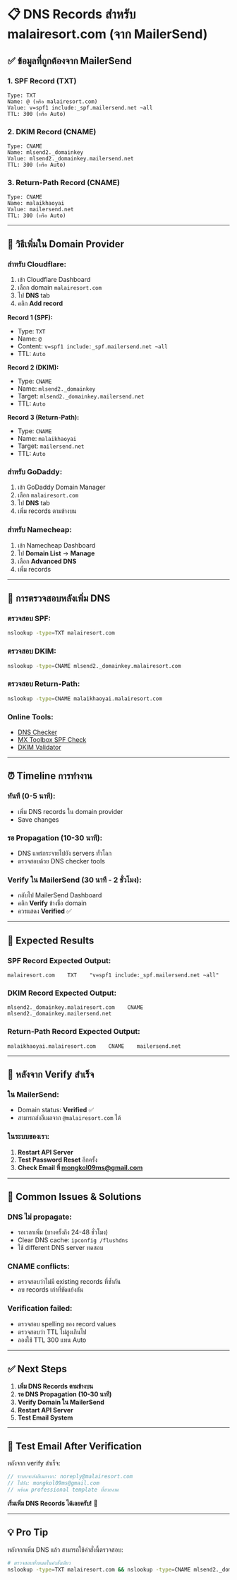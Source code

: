 # 📋 DNS Records สำหรับ malairesort.com (จาก MailerSend)

## ✅ **ข้อมูลที่ถูกต้องจาก MailerSend**

### **1. SPF Record (TXT)**
```
Type: TXT
Name: @ (หรือ malairesort.com)
Value: v=spf1 include:_spf.mailersend.net ~all
TTL: 300 (หรือ Auto)
```

### **2. DKIM Record (CNAME)**
```
Type: CNAME
Name: mlsend2._domainkey
Value: mlsend2._domainkey.mailersend.net
TTL: 300 (หรือ Auto)
```

### **3. Return-Path Record (CNAME)**
```
Type: CNAME
Name: malaikhaoyai
Value: mailersend.net
TTL: 300 (หรือ Auto)
```

---

## 🔧 **วิธีเพิ่มใน Domain Provider**

### **สำหรับ Cloudflare:**
1. เข้า Cloudflare Dashboard
2. เลือก domain `malairesort.com`
3. ไป **DNS** tab
4. คลิก **Add record**

**Record 1 (SPF):**
- Type: `TXT`
- Name: `@`
- Content: `v=spf1 include:_spf.mailersend.net ~all`
- TTL: `Auto`

**Record 2 (DKIM):**
- Type: `CNAME`
- Name: `mlsend2._domainkey`
- Target: `mlsend2._domainkey.mailersend.net`
- TTL: `Auto`

**Record 3 (Return-Path):**
- Type: `CNAME`
- Name: `malaikhaoyai`
- Target: `mailersend.net`
- TTL: `Auto`

### **สำหรับ GoDaddy:**
1. เข้า GoDaddy Domain Manager
2. เลือก `malairesort.com`
3. ไป **DNS** tab
4. เพิ่ม records ตามข้างบน

### **สำหรับ Namecheap:**
1. เข้า Namecheap Dashboard
2. ไป **Domain List** → **Manage**
3. เลือก **Advanced DNS**
4. เพิ่ม records

---

## 🧪 **การตรวจสอบหลังเพิ่ม DNS**

### **ตรวจสอบ SPF:**
```bash
nslookup -type=TXT malairesort.com
```

### **ตรวจสอบ DKIM:**
```bash
nslookup -type=CNAME mlsend2._domainkey.malairesort.com
```

### **ตรวจสอบ Return-Path:**
```bash
nslookup -type=CNAME malaikhaoyai.malairesort.com
```

### **Online Tools:**
- [DNS Checker](https://dnschecker.org/)
- [MX Toolbox SPF Check](https://mxtoolbox.com/spf.aspx)
- [DKIM Validator](https://dkimvalidator.com/)

---

## ⏰ **Timeline การทำงาน**

### **ทันที (0-5 นาที):**
- เพิ่ม DNS records ใน domain provider
- Save changes

### **รอ Propagation (10-30 นาที):**
- DNS แพร่กระจายไปยัง servers ทั่วโลก
- ตรวจสอบด้วย DNS checker tools

### **Verify ใน MailerSend (30 นาที - 2 ชั่วโมง):**
- กลับไป MailerSend Dashboard
- คลิก **Verify** ข้างชื่อ domain
- ควรแสดง **Verified** ✅

---

## 🎯 **Expected Results**

### **SPF Record Expected Output:**
```
malairesort.com    TXT    "v=spf1 include:_spf.mailersend.net ~all"
```

### **DKIM Record Expected Output:**
```
mlsend2._domainkey.malairesort.com    CNAME    mlsend2._domainkey.mailersend.net
```

### **Return-Path Record Expected Output:**
```
malaikhaoyai.malairesort.com    CNAME    mailersend.net
```

---

## 🔄 **หลังจาก Verify สำเร็จ**

### **ใน MailerSend:**
- Domain status: **Verified** ✅
- สามารถส่งอีเมลจาก `@malairesort.com` ได้

### **ในระบบของเรา:**
1. **Restart API Server**
2. **Test Password Reset** อีกครั้ง
3. **Check Email ที่ mongkol09ms@gmail.com**

---

## 🚨 **Common Issues & Solutions**

### **DNS ไม่ propagate:**
- รอเวลาเพิ่ม (บางครั้งถึง 24-48 ชั่วโมง)
- Clear DNS cache: `ipconfig /flushdns`
- ใช้ different DNS server ทดสอบ

### **CNAME conflicts:**
- ตรวจสอบว่าไม่มี existing records ที่ซ้ำกัน
- ลบ records เก่าที่ขัดแย้งกัน

### **Verification failed:**
- ตรวจสอบ spelling ของ record values
- ตรวจสอบว่า TTL ไม่สูงเกินไป
- ลองใช้ TTL 300 แทน Auto

---

## ✅ **Next Steps**

1. **เพิ่ม DNS Records ตามข้างบน**
2. **รอ DNS Propagation (10-30 นาที)**
3. **Verify Domain ใน MailerSend**
4. **Restart API Server**
5. **Test Email System**

---

## 📧 **Test Email After Verification**

หลังจาก verify สำเร็จ:

```javascript
// ระบบจะส่งอีเมลจาก: noreply@malairesort.com
// ไปยัง: mongkol09ms@gmail.com
// พร้อม professional template ที่สวยงาม
```

**เริ่มเพิ่ม DNS Records ได้เลยครับ!** 🚀

---

## 💡 **Pro Tip**

หลังจากเพิ่ม DNS แล้ว สามารถใช้คำสั่งนี้ตรวจสอบ:

```bash
# ตรวจสอบทั้งหมดในคำสั่งเดียว
nslookup -type=TXT malairesort.com && nslookup -type=CNAME mlsend2._domainkey.malairesort.com && nslookup -type=CNAME malaikhaoyai.malairesort.com
```
